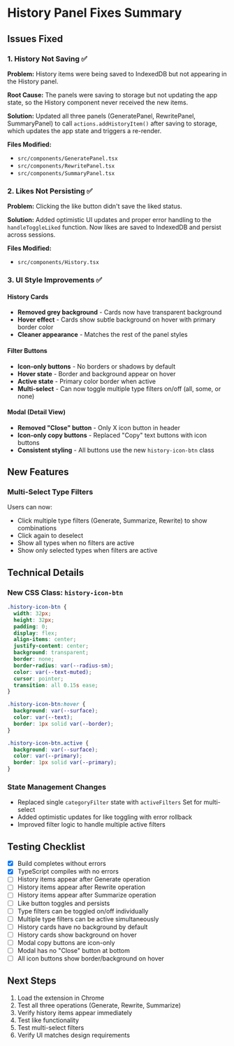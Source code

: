 # History Panel Fixes Summary

## Issues Fixed

### 1. History Not Saving ✅
**Problem:** History items were being saved to IndexedDB but not appearing in the History panel.

**Root Cause:** The panels were saving to storage but not updating the app state, so the History component never received the new items.

**Solution:** Updated all three panels (GeneratePanel, RewritePanel, SummaryPanel) to call `actions.addHistoryItem()` after saving to storage, which updates the app state and triggers a re-render.

**Files Modified:**
- `src/components/GeneratePanel.tsx`
- `src/components/RewritePanel.tsx`
- `src/components/SummaryPanel.tsx`

### 2. Likes Not Persisting ✅
**Problem:** Clicking the like button didn't save the liked status.

**Solution:** Added optimistic UI updates and proper error handling to the `handleToggleLiked` function. Now likes are saved to IndexedDB and persist across sessions.

**Files Modified:**
- `src/components/History.tsx`

### 3. UI Style Improvements ✅

#### History Cards
- **Removed grey background** - Cards now have transparent background
- **Hover effect** - Cards show subtle background on hover with primary border color
- **Cleaner appearance** - Matches the rest of the panel styles

#### Filter Buttons
- **Icon-only buttons** - No borders or shadows by default
- **Hover state** - Border and background appear on hover
- **Active state** - Primary color border when active
- **Multi-select** - Can now toggle multiple type filters on/off (all, some, or none)

#### Modal (Detail View)
- **Removed "Close" button** - Only X icon button in header
- **Icon-only copy buttons** - Replaced "Copy" text buttons with icon buttons
- **Consistent styling** - All buttons use the new `history-icon-btn` class

## New Features

### Multi-Select Type Filters
Users can now:
- Click multiple type filters (Generate, Summarize, Rewrite) to show combinations
- Click again to deselect
- Show all types when no filters are active
- Show only selected types when filters are active

## Technical Details

### New CSS Class: `history-icon-btn`
```css
.history-icon-btn {
  width: 32px;
  height: 32px;
  padding: 0;
  display: flex;
  align-items: center;
  justify-content: center;
  background: transparent;
  border: none;
  border-radius: var(--radius-sm);
  color: var(--text-muted);
  cursor: pointer;
  transition: all 0.15s ease;
}

.history-icon-btn:hover {
  background: var(--surface);
  color: var(--text);
  border: 1px solid var(--border);
}

.history-icon-btn.active {
  background: var(--surface);
  color: var(--primary);
  border: 1px solid var(--primary);
}
```

### State Management Changes
- Replaced single `categoryFilter` state with `activeFilters` Set for multi-select
- Added optimistic updates for like toggling with error rollback
- Improved filter logic to handle multiple active filters

## Testing Checklist

- [x] Build completes without errors
- [x] TypeScript compiles with no errors
- [ ] History items appear after Generate operation
- [ ] History items appear after Rewrite operation
- [ ] History items appear after Summarize operation
- [ ] Like button toggles and persists
- [ ] Type filters can be toggled on/off individually
- [ ] Multiple type filters can be active simultaneously
- [ ] History cards have no background by default
- [ ] History cards show background on hover
- [ ] Modal copy buttons are icon-only
- [ ] Modal has no "Close" button at bottom
- [ ] All icon buttons show border/background on hover

## Next Steps

1. Load the extension in Chrome
2. Test all three operations (Generate, Rewrite, Summarize)
3. Verify history items appear immediately
4. Test like functionality
5. Test multi-select filters
6. Verify UI matches design requirements
